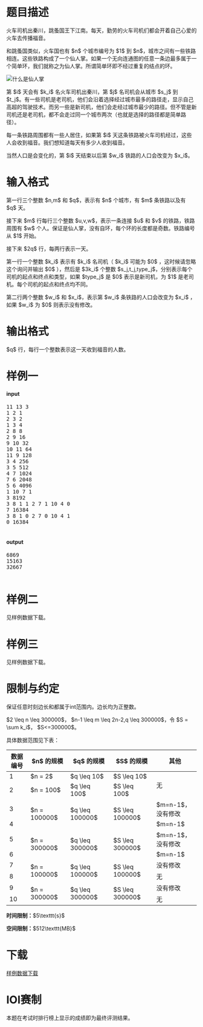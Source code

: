 # 题目描述

<p>火车司机出秦川，跳蚤国王下江南。每天，勤劳的火车司机们都会开着自己心爱的火车去传播福音。</p>
<p>和跳蚤国类似，火车国也有 $n$ 个城市编号为 $1$ 到 $n$，城市之间有一些铁路相连。这些铁路构成了一个仙人掌。如果一个无向连通图的任意一条边最多属于一个简单环，我们就称之为仙人掌。所谓简单环即不经过重复的结点的环。</p>
<p><img class="img-responsive center-block" src="//img.uoj.ac/utility/what-is-cactus.png" alt="什么是仙人掌"/></p>
<p>第 $i$ 天会有 $k_i$ 名火车司机出秦川，第 $j$ 名司机会从城市 $s_j$ 到 $t_j$。有一些司机是老司机，他们会沿着选择经过城市最多的路径走，显示自己高超的驾驶技术。而另一些是新司机，他们会走经过城市最少的路径。但不管是新司机还是老司机，都不会走过同一个城市两次（也就是选择的路径都是简单路径）。</p>
<p>每一条铁路周围都有一些人居住，如果第 $i$ 天这条铁路被火车司机经过，这些人会收到福音。我们想知道每天有多少人收到福音。</p>
<p>当然人口是会变化的，第 $i$ 天结束以后第 $w_i$ 铁路的人口会改变为 $x_i$。</p>

# 输入格式


<p>第一行三个整数 $n,m$ 和 $q$，表示有 $n$ 个城市，有 $m$ 条铁路以及有 $q$ 天。</p>
<p>接下来 $m$ 行每行三个整数 $u,v,w$，表示一条连接 $u$ 和 $v$ 的铁路，铁路周围有 $w$ 个人。保证是仙人掌，没有自环，每个环的长度都是奇数。铁路编号从 $1$ 开始。</p>
<p>接下来 $2q$ 行，每两行表示一天。</p>
<p>第一行一个整数 $k_i$ 表示有 $k_i$ 名司机（ $k_i$ 可能为 $0$ ，这时候请忽略这个询问并输出 $0$ ），然后是 $3k_i$ 个整数 $s_j,t_j,type_j$，分别表示每个司机的起点和终点和类型，如果 $type_j$ 是 $0$ 表示是新司机，为 $1$ 是老司机。每个司机的起点和终点均不同。</p>
<p>第二行两个整数 $w_i$ 和 $x_i$，表示第 $w_i$ 条铁路的人口会改变为 $x_i$ ，如果 $w_i$ 为 $0$ 则表示没有修改。</p>

# 输出格式


<p>$q$ 行，每行一个整数表示这一天收到福音的人数。</p>

# 样例一


<h4>input</h4>
<pre>11 13 3
1 2 1
2 3 2
1 3 4
2 8 8
2 9 16
9 10 32
10 11 64
11 9 128
3 4 256
3 5 512
4 7 1024
7 6 2048
5 6 4096
1 10 7 1
3 8192
3 8 1 1 2 7 1 10 4 0
7 16384
3 8 1 0 2 7 0 10 4 1
0 16384

</pre>

<h4>output</h4>
<pre>6869
15163
32667

</pre>



# 样例二


<p>见样例数据下载。</p>

# 样例三


<p>见样例数据下载。</p>

# 限制与约定


<p>保证任意时刻边长和都属于int范围内。边长均为正整数。</p>
<p>$2 \leq n \leq 300000$， $n-1 \leq m \leq 2n-2,q \leq 300000$，令 $S = \sum k_i$， $S&lt;=300000$。</p>
<p>具体数据范围见下表：</p>
<div class="table-responsive">
<table class="table table-bordered table-text-center table-vertical-middle"><thead><tr><th>数据编号</th>
<th>$n$ 的规模</th>
<th>$q$ 的规模</th>
<th>$S$ 的规模</th>
<th>其他</th>
</tr></thead><tbody><tr><td>1</td><td>$n = 2$</td><td>$q \leq 10$</td><td>$S \leq 10$</td><td rowspan="2">无</td></tr><tr><td>2</td><td>$n = 100$</td><td>$q \leq 100$</td><td>$S \leq 100$</td></tr><tr><td>3</td><td rowspan="2">$n = 100000$</td><td rowspan="2">$q \leq 100000$</td><td rowspan="2">$S \leq 100000$</td><td>$m=n-1$，没有修改</td></tr><tr><td>4</td><td>$m=n-1$</td></tr><tr><td>5</td><td rowspan="2">$n = 300000$</td><td rowspan="2">$q \leq 300000$</td><td rowspan="2">$S \leq 300000$</td><td>$m=n-1$，没有修改</td></tr><tr><td>6</td><td>$m=n-1$</td></tr><tr><td>7</td><td rowspan="2">$n = 100000$</td><td rowspan="2">$q \leq 100000$</td><td rowspan="2">$S \leq 100000$</td><td>没有修改</td></tr><tr><td>8</td><td>无</td></tr><tr><td>9</td><td rowspan="2">$n = 300000$</td><td rowspan="2">$q \leq 300000$</td><td rowspan="2">$S \leq 300000$</td><td>没有修改</td></tr><tr><td>10</td><td>无</td></tr></tbody></table></div>

<p><strong>时间限制：</strong>$5\texttt{s}$</p>
<p><strong>空间限制：</strong>$512\texttt{MB}$</p>

# 下载


<p><a href="/download.php?type=problem&amp;id=189">样例数据下载</a></p>

# IOI赛制


<p>本题在考试时排行榜上显示的成绩即为最终评测结果。</p>
